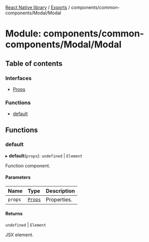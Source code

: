 [React Native library](../index.md) / [Exports](../modules.md) / components/common-components/Modal/Modal

# Module: components/common-components/Modal/Modal

## Table of contents

### Interfaces

- [Props](../interfaces/components_common_components_Modal_Modal.Props.md)

### Functions

- [default](components_common_components_Modal_Modal.md#default)

## Functions

### default

▸ **default**(`props`): `undefined` \| `Element`

Function component.

#### Parameters

| Name | Type | Description |
| :------ | :------ | :------ |
| `props` | [`Props`](../interfaces/components_common_components_Modal_Modal.Props.md) | Properties. |

#### Returns

`undefined` \| `Element`

JSX element.

